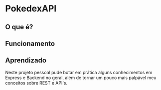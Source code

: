 # PokedexAPI

## O que é?

## Funcionamento

## Aprendizado
Neste projeto pessoal pude botar em prática alguns conhecimentos em Express e Backend no geral, além de tornar um pouco mais palpável meu conceitos sobre REST e API's.

